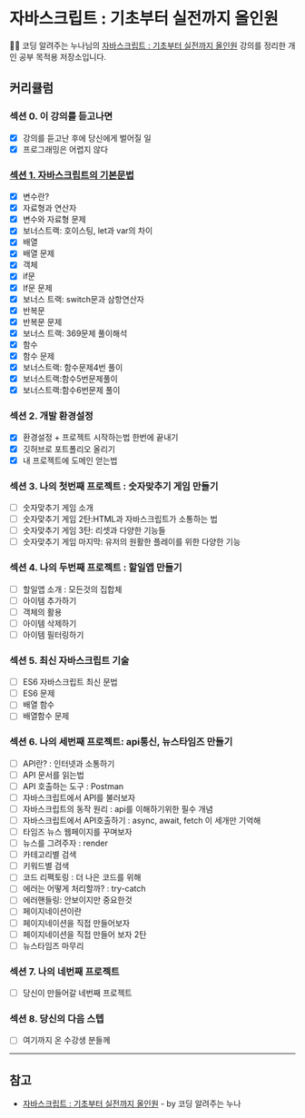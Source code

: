 # 자바스크립트 : 기초부터 실전까지 올인원

👩‍💻 코딩 알려주는 누나님의 [자바스크립트 : 기초부터 실전까지 올인원](https://inf.run/A2Gc) 강의를 정리한 개인 공부 목적용 저장소입니다.

## 커리큘럼

### 섹션 0. 이 강의를 듣고나면
- [X] 강의를 듣고난 후에 당신에게 벌어질 일
- [X] 프로그래밍은 어렵지 않다

### [섹션 1. 자바스크립트의 기본문법](https://github.com/minjeong-river/JavaScript/tree/main/01.%20%EC%9E%90%EB%B0%94%EC%8A%A4%ED%81%AC%EB%A6%BD%ED%8A%B8%EC%9D%98%20%EA%B8%B0%EB%B3%B8%EB%AC%B8%EB%B2%95)
- [X] 변수란?
- [X] 자료형과 연산자
- [X] 변수와 자료형 문제
- [X] 보너스트랙: 호이스팅, let과 var의 차이
- [X] 배열
- [X] 배열 문제
- [X] 객체
- [X] if문
- [X] If문 문제
- [X] 보너스 트랙: switch문과 삼항연산자
- [X] 반복문
- [X] 반복문 문제
- [X] 보너스 트랙: 369문제 풀이해석
- [X] 함수
- [X] 함수 문제
- [X] 보너스트랙: 함수문제4번 풀이
- [X] 보너스트랙:함수5번문제풀이
- [X] 보너스트랙:함수6번문제 풀이

### 섹션 2. 개발 환경설정
- [X] 환경설정 + 프로젝트 시작하는법 한번에 끝내기
- [X] 깃허브로 포트폴리오 올리기
- [X] 내 프로젝트에 도메인 얻는법

### 섹션 3. 나의 첫번째 프로젝트 : 숫자맞추기 게임 만들기
- [ ] 숫자맞추기 게임 소개
- [ ] 숫자맞추기 게임 2탄:HTML과 자바스크립트가 소통하는 법
- [ ] 숫자맞추기 게임 3탄: 리셋과 다양한 기능들
- [ ] 숫자맞추기 게임 마지막: 유저의 원활한 플레이를 위한 다양한 기능

### 섹션 4. 나의 두번째 프로젝트 : 할일앱 만들기
- [ ] 할일앱 소개 : 모든것의 집합체
- [ ] 아이템 추가하기
- [ ] 객체의 활용
- [ ] 아이템 삭제하기
- [ ] 아이템 필터링하기

### 섹션 5. 최신 자바스크립트 기술
- [ ] ES6 자바스크립트 최신 문법
- [ ] ES6 문제
- [ ] 배열 함수
- [ ] 배열함수 문제

### 섹션 6. 나의 세번째 프로젝트: api통신, 뉴스타임즈 만들기
- [ ] API란? : 인터넷과 소통하기
- [ ] API 문서를 읽는법
- [ ] API 호출하는 도구 : Postman
- [ ] 자바스크립트에서 API를 불러보자
- [ ] 자바스크립트의 동작 원리 : api를 이해하기위한 필수 개념
- [ ] 자바스크립트에서 API호출하기 : async, await, fetch 이 세개만 기억해
- [ ] 타임즈 뉴스 웹페이지를 꾸며보자
- [ ] 뉴스를 그려주자 : render
- [ ] 카테고리별 검색
- [ ] 키워드별 검색
- [ ] 코드 리펙토링 : 더 나은 코드를 위해
- [ ] 에러는 어떻게 처리할까? : try-catch
- [ ] 에러핸들링: 안보이지만 중요한것
- [ ] 페이지네이션이란
- [ ] 페이지네이션을 직접 만들어보자
- [ ] 페이지네이션을 직접 만들어 보자 2탄
- [ ] 뉴스타임즈 마무리

### 섹션 7. 나의 네번째 프로젝트
- [ ] 당신이 만들어갈 네번째 프로젝트

### 섹션 8. 당신의 다음 스텝
- [ ] 여기까지 온 수강생 분들께

---

## 참고

- [자바스크립트 : 기초부터 실전까지 올인원](https://inf.run/A2Gc) - by 코딩 알려주는 누나